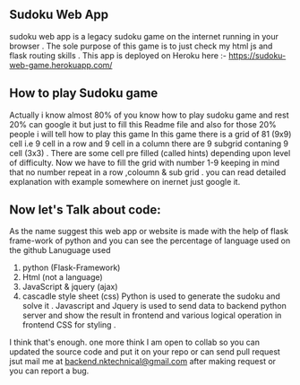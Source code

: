 ## Sudoku Web App
 sudoku web app is a legacy sudoku game on the internet running in your browser .
 The sole purpose of this game is to just check my html js and flask routing skills . 
 This app is deployed on Heroku here :- https://sudoku-web-game.herokuapp.com/
## How to play Sudoku game
 Actually i know almost 80% of you know how to play sudoku game and rest 20% can google it but just to fill this Readme file and also for those 20% people i will tell how to play this game
    In this game there is a grid of 81 (9x9) cell i.e 9 cell in a row and 9 cell in a column there are 9 subgrid contaning 9 cell (3x3) . There are some cell pre filled (called hints) depending upon level of difficulty.
    Now we have to fill the grid with number 1-9 keeping in mind that no number repeat in a row ,coloumn & sub grid . you can read detailed explanation with example somewhere on inernet just google it.

## Now let's Talk about code:
 As the name suggest this web app or website is made with the help of flask frame-work of python and you can see the percentage of language used on the github Lanuguage used
1. python (Flask-Framework)
2. Html (not a language)
3. JavaScript & jquery (ajax)
4. cascadle style sheet (css) 
    Python is used to generate the sudoku and solve it . Javascript and Jquery is used to send data to backend python server and show the result in frontend and various logical operation in frontend 
    CSS for styling .

I think that's enough.
one more think I am open to collab so you can updated the source code and put it on your repo or can send pull request jsut mail me at backend.nktechnical@gmail.com after making request or you can report a bug.
